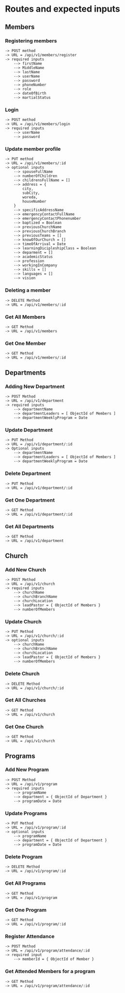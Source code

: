 # Routes and expected inputs

## Members

### Registering members

    -> POST method
    -> URL = /api/v1/members/register
    -> required inputs
        --> firstName
        --> MiddleName
        --> lastName
        --> userName
        --> password
        --> phoneNumber
        --> role
        --> dateOfBirth
        --> martialStatus

### Login

    -> POST method
    -> URL = /api/v1/members/login
    -> required inputs
        --> userName
        --> password

### Update member profile

    -> PUT method
    -> URL = /api/v1/members/:id
    -> optional inputs
        --> spouseFullName
        --> numberOfChildren
        --> childrensFullName = []
        --> address = {
            city,
            subCity,
            woreda,
            houseNumber
        }
        --> specificAddressName
        --> emergencyContactFullName
        --> emergencyContactPhonenumber
        --> baptized = Boolean
        --> previousChurchName
        --> previousChurchBranch
        --> previousTeams = []
        --> knowOfOurChurch = []
        --> timeOfArrival = Date
        --> learningDicipleshipClass = Boolean
        --> deparment = []
        --> academicStatus
        --> profession
        --> workingInCompany
        --> skills = []
        --> languages = []
        --> vision

### Deleting a member

    -> DELETE Method
    -> URL = /api/v1/members/:id

### Get All Members

    -> GET Method
    -> URL = /api/v1/members

### Get One Member

    -> GET Method
    -> URL = /api/v1/members/:id

## Departments

### Adding New Department

    -> POST Method
    -> URL = /api/v1/department
    -> required inputs
        --> departmentName
        --> departmentLeaders = [ ObjectId of Members ]
        --> departmentWeeklyProgram = Date

### Update Department

    -> PUT Method
    -> URL = /api/v1/department/:id
    -> Optional inputs
        --> departmentName
        --> departmentLeaders = [ ObjectId of Members ]
        --> departmentWeeklyProgram = Date

### Delete Department

    -> PUT Method
    -> URL = /api/v1/department/:id

### Get One Department

    -> GET Method
    -> URL = /api/v1/department/:id

### Get All Departments

    -> GET Method
    -> URL = /api/v1/department

## Church

### Add New Church

    -> POST Method
    -> URL = /api/v1/church
    -> required inputs
        --> churchName
        --> churchBranchName
        --> churchLocation
        --> leadPastor = { ObjectId of Members }
        --> numberOfMembers

### Update Church

    -> PUT Method
    -> URL = /api/v1/church/:id
    -> optional inputs
        --> churchName
        --> churchBranchName
        --> churchLocation
        --> leadPastor = { ObjectId of Members }
        --> numberOfMembers

### Delete Church

    -> DELETE Method
    -> URL = /api/v1/church/:id

### Get All Churches

    -> GET Method
    -> URL = /api/v1/church

### Get One Church

    -> GET Method
    -> URL = /api/v1/church

## Programs

### Add New Program

    -> POST Method
    -> URL = /api/v1/program
    -> required inputs
        --> programName
        --> department = { ObjectId of Department }
        --> programDate = Date

### Update Programs

    -> PUT Method
    -> URL = /api/v1/program/:id
    -> optional inputs
        --> programName
        --> department = { ObjectId of Department }
        --> programDate = Date

### Delete Program

    -> DELETE Method
    -> URL = /api/v1/program/:id

### Get All Programs

    -> GET Method
    -> URL = /api/v1/program

### Get One Program

    -> GET Method
    -> URL = /api/v1/program/:id

### Register Attendance

    -> POST Method
    -> URL = /api/v1/program/attendance/:id
    -> required input
        --> memberId = { ObjectId of Member }

### Get Attended Members for a program

    -> GET Method
    -> URL = /api/v1/program/attendance/:id
